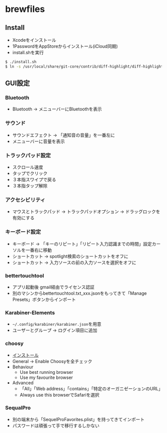 # brewfiles

## Install

- Xcodeをインストール
- 1PasswordをAppStoreからインストール(iCloud同期)
- install.shを実行

``` bash
$ ./install.sh
$ ln -s /usr/local/share/git-core/contrib/diff-highlight/diff-highlight /usr/local/bin
```

## GUI設定
### Bluetooth
- Bluetooth -> メニューバーにBluetoothを表示

### サウンド
- サウンドエフェクト -> 「通知音の音量」を一番左に
- メニューバーに音量を表示

### トラックパッド設定
- スクロール速度
- タップでクリック
- ３本指スワイプで戻る
- ３本指タップ解除

### アクセシビリティ
- マウスとトラックパッド -> トラックパッドオプション -> ドラッグロックを有効にする

### キーボード設定
- キーボード -> 「キーのリピート」「リピート入力認識までの時間」設定カーソルを一番右に移動
- ショートカット -> spotlight検索のショートカットをオフに
- ショートカット -> 入力ソースの前の入力ソースを選択をオフに

### bettertouchtool

- アプリ起動後 gmail経由でライセンス認証
- 別のマシンからbettertouchtool.txt_xxx.jsonをもってきて「Manage Presets」ボタンからインポート

### Karabiner-Elements

- `~/.config/karabiner/karabiner.json`を用意
- ユーザーとグループ -> ログイン項目に追加

### choosy

- [インストール](https://www.choosyosx.com/)
- General -> Enable Choosyを全チェック
- Behaviour
  - Use best running browser
  - Use my favourite browser
- Advanced
  - 「All」「Web address」「contains」「特定のオーガニゼーションのURL」
  - Always use this browserでSafariを選択

### SequalPro

- 別の端末から「SequelProFavorites.plist」を持ってきてインポート
- パスワードは頑張って手で移行するしかない